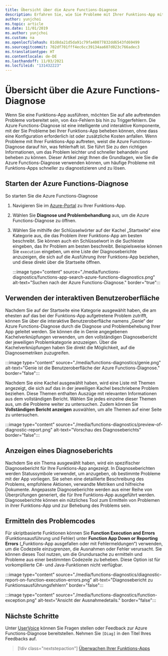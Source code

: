 ```yaml
---
title: Übersicht über die Azure Functions-Diagnose
description: Erfahren Sie, wie Sie Probleme mit Ihrer Funktions-App mit der Azure Functions-Diagnose beheben können.
author: yunjchoi
ms.topic: article
ms.date: 11/01/2019
ms.author: yunjchoi
ms.custom: na
ms.openlocfilehash: 81d8da21d5da91c79fa40077832dd6543fd69499
ms.sourcegitcommit: 702df701fff4ec6cc39134aa607d023c766adec3
ms.translationtype: HT
ms.contentlocale: de-DE
ms.lasthandoff: 11/03/2021
ms.locfileid: "131432223"
---
```

# <a name="azure-functions-diagnostics-overview"></a>Übersicht über die Azure Functions-Diagnose

Wenn Sie eine Funktions-App ausführen, möchten Sie auf alle auftretenden Probleme vorbereitet sein, von 4xx-Fehlern bis hin zu Triggerfehlern. Die Azure Functions-Diagnose ist eine intelligente und interaktive Komponente, mit der Sie Probleme bei Ihrer Funktions-App beheben können, ohne dass eine Konfiguration erforderlich ist oder zusätzliche Kosten anfallen. Wenn Probleme mit Ihrer Funktions-App auftreten, weist die Azure Functions-Diagnose darauf hin, was fehlerhaft ist. Sie führt Sie zu den richtigen Informationen, um das Problem leichter und schneller behandeln und beheben zu können. Dieser Artikel zeigt Ihnen die Grundlagen, wie Sie die Azure Functions-Diagnose verwenden können, um häufige Probleme mit Funktions-Apps schneller zu diagnostizieren und zu lösen.

## <a name="start-azure-functions-diagnostics"></a>Starten der Azure Functions-Diagnose

So starten Sie die Azure Functions-Diagnose

1. Navigieren Sie im [Azure-Portal](https://portal.azure.com) zu Ihrer Funktions-App.
1. Wählen Sie **Diagnose und Problembehandlung** aus, um die Azure Functions-Diagnose zu öffnen.
1. Wählen Sie mithilfe der Schlüsselwörter auf der Kachel „Startseite“ eine Kategorie aus, die das Problem ihrer Funktions-App am besten beschreibt. Sie können auch ein Schlüsselwort in die Suchleiste eingeben, das Ihr Problem am besten beschreibt. Beispielsweise können Sie `execution` eingeben, um eine Liste der Diagnoseberichte anzuzeigen, die sich auf die Ausführung ihrer Funktions-App beziehen, und diese direkt über die Startseite öffnen.

   :::image type="content" source="./media/functions-diagnostics/functions-app-search-azure-functions-diagnostics.png" alt-text="Suchen nach der Azure Functions-Diagnose." border="true":::

## <a name="use-the-interactive-interface"></a>Verwenden der interaktiven Benutzeroberfläche

Nachdem Sie auf der Startseite eine Kategorie ausgewählt haben, die am ehesten auf das bei der Funktions-App aufgetretene Problem zutrifft, können Sie über die interaktive Benutzeroberfläche namens „Genie“ der Azure Functions-Diagnose durch die Diagnose und Problembehebung Ihrer App geleitet werden. Sie können die in Genie angegebenen Kachelverknüpfungen verwenden, um den vollständigen Diagnosebericht der jeweiligen Problemkategorie anzuzeigen. Über die Kachelverknüpfungen haben Sie direkt die Möglichkeit, auf die Diagnosemetriken zuzugreifen.

:::image type="content" source="./media/functions-diagnostics/genie.png" alt-text="Genie ist die Benutzeroberfläche der Azure Functions-Diagnose." border="false":::

Nachdem Sie eine Kachel ausgewählt haben, wird eine Liste mit Themen angezeigt, die sich auf das in der jeweiligen Kachel beschriebene Problem beziehen. Diese Themen enthalten Auszüge mit relevanten Informationen aus dem vollständigen Bericht. Wählen Sie jedes einzelne dieser Themen aus, um die Probleme weiter zu untersuchen. Zudem können Sie **Vollständigen Bericht anzeigen** auswählen, um alle Themen auf einer Seite zu untersuchen.

:::image type="content" source="./media/functions-diagnostics/preview-of-diagnostic-report.png" alt-text="Vorschau des Diagnoseberichts" border="false":::

## <a name="view-a-diagnostic-report"></a>Anzeigen eines Diagnoseberichts

Nachdem Sie ein Thema ausgewählt haben, wird ein spezifischer Diagnosebericht für Ihre Funktions-App angezeigt. In Diagnoseberichten werden Statussymbole verwendet, um anzugeben, ob bestimmte Probleme mit der App vorliegen. Sie sehen eine detaillierte Beschreibung des Problems, empfohlene Aktionen, verwandte Metriken und hilfreiche Dokumente. Angepasste Diagnoseberichte werden aus einer Reihe von Überprüfungen generiert, die für Ihre Funktions-App ausgeführt werden. Diagnoseberichte können ein nützliches Tool zum Ermitteln von Problemen in ihrer Funktions-App und zur Behebung des Problems sein.

## <a name="find-the-problem-code"></a>Ermitteln des Problemcodes

Für skriptbasierte Funktionen können Sie **Function Execution and Errors** (Funktionsausführung und Fehler) unter **Function App Down or Reporting Errors** („Funktions-App ausgefallen oder mit Fehlermeldungen“) verwenden, um die Codezeile einzugrenzen, die Ausnahmen oder Fehler verursacht. Sie können dieses Tool nutzen, um die Grundursache zu ermitteln und Probleme aus einer bestimmten Codezeile zu beheben. Diese Option ist für vorkompilierte C#- und Java-Funktionen nicht verfügbar.

:::image type="content" source="./media/functions-diagnostics/diagnostic-report-on-function-execution-errors.png" alt-text="Diagnosebericht zu Funktionsausführungsfehlern" border="false":::

:::image type="content" source="./media/functions-diagnostics/function-exception.png" alt-text="Ansicht der Ausnahmedetails." border="false":::

## <a name="next-steps"></a>Nächste Schritte

Unter [UserVoice](https://feedback.azure.com/d365community/forum/9df02822-f224-ec11-b6e6-000d3a4f0da0) können Sie Fragen stellen oder Feedback zur Azure Functions-Diagnose bereitstellen. Nehmen Sie `[Diag]` in den Titel Ihres Feedbacks auf.

> [!div class="nextstepaction"]
> [Überwachen Ihrer Funktions-Apps](functions-monitoring.md)
